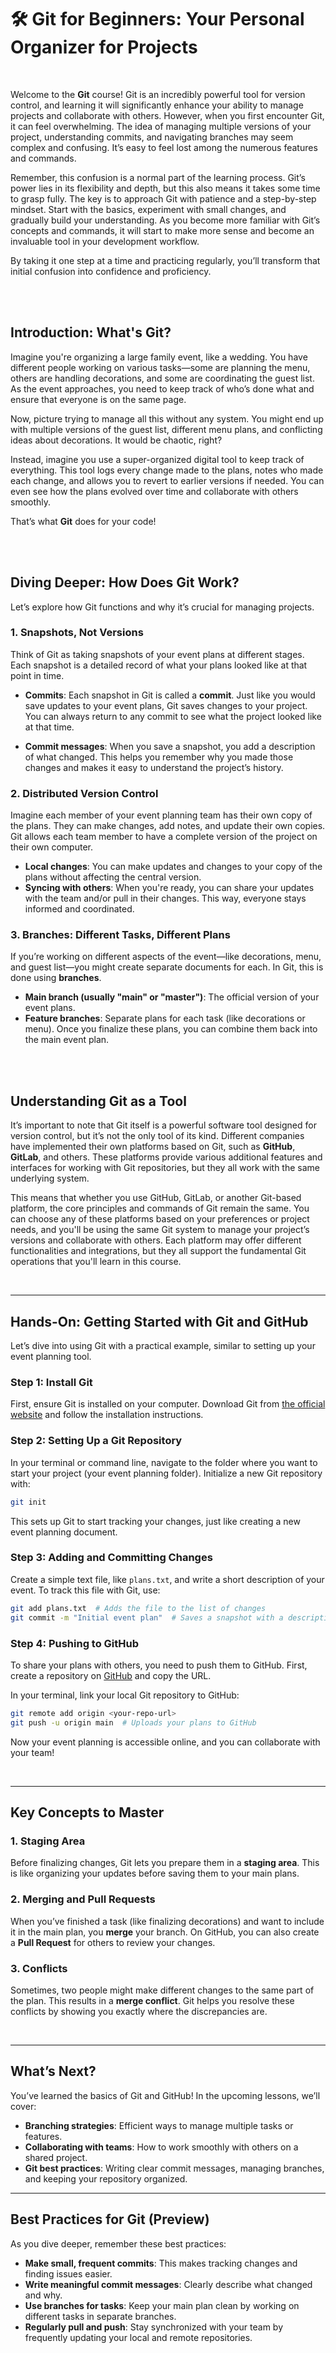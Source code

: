 # 🛠️ **Git for Beginners: Your Personal Organizer for Projects**

<br>

Welcome to the **Git** course! Git is an incredibly powerful tool for version control, and learning it will significantly enhance your ability to manage projects and collaborate with others. However, when you first encounter Git, it can feel overwhelming. The idea of managing multiple versions of your project, understanding commits, and navigating branches may seem complex and confusing. It’s easy to feel lost among the numerous features and commands.

Remember, this confusion is a normal part of the learning process. Git’s power lies in its flexibility and depth, but this also means it takes some time to grasp fully. The key is to approach Git with patience and a step-by-step mindset. Start with the basics, experiment with small changes, and gradually build your understanding. As you become more familiar with Git’s concepts and commands, it will start to make more sense and become an invaluable tool in your development workflow.

By taking it one step at a time and practicing regularly, you’ll transform that initial confusion into confidence and proficiency.

<br><br>

## Introduction: What's Git?

Imagine you're organizing a large family event, like a wedding. You have different people working on various tasks—some are planning the menu, others are handling decorations, and some are coordinating the guest list. As the event approaches, you need to keep track of who’s done what and ensure that everyone is on the same page.

Now, picture trying to manage all this without any system. You might end up with multiple versions of the guest list, different menu plans, and conflicting ideas about decorations. It would be chaotic, right?

Instead, imagine you use a super-organized digital tool to keep track of everything. This tool logs every change made to the plans, notes who made each change, and allows you to revert to earlier versions if needed. You can even see how the plans evolved over time and collaborate with others smoothly.

That’s what **Git** does for your code!

<br><br>

## Diving Deeper: How Does Git Work?

Let’s explore how Git functions and why it’s crucial for managing projects.

### 1. **Snapshots, Not Versions**
Think of Git as taking snapshots of your event plans at different stages. Each snapshot is a detailed record of what your plans looked like at that point in time.

- **Commits**: Each snapshot in Git is called a **commit**. Just like you would save updates to your event plans, Git saves changes to your project. You can always return to any commit to see what the project looked like at that time.

- **Commit messages**: When you save a snapshot, you add a description of what changed. This helps you remember why you made those changes and makes it easy to understand the project’s history.

### 2. **Distributed Version Control**
Imagine each member of your event planning team has their own copy of the plans. They can make changes, add notes, and update their own copies. Git allows each team member to have a complete version of the project on their own computer.

- **Local changes**: You can make updates and changes to your copy of the plans without affecting the central version.
- **Syncing with others**: When you're ready, you can share your updates with the team and/or pull in their changes. This way, everyone stays informed and coordinated.

### 3. **Branches: Different Tasks, Different Plans**
If you’re working on different aspects of the event—like decorations, menu, and guest list—you might create separate documents for each. In Git, this is done using **branches**.

- **Main branch (usually "main" or "master")**: The official version of your event plans.
- **Feature branches**: Separate plans for each task (like decorations or menu). Once you finalize these plans, you can combine them back into the main event plan.

<br><br>

## Understanding Git as a Tool

It’s important to note that Git itself is a powerful software tool designed for version control, but it’s not the only tool of its kind. Different companies have implemented their own platforms based on Git, such as **GitHub**, **GitLab**, and others. These platforms provide various additional features and interfaces for working with Git repositories, but they all work with the same underlying system.

This means that whether you use GitHub, GitLab, or another Git-based platform, the core principles and commands of Git remain the same. You can choose any of these platforms based on your preferences or project needs, and you'll be using the same Git system to manage your project’s versions and collaborate with others. Each platform may offer different functionalities and integrations, but they all support the fundamental Git operations that you'll learn in this course.

<br>

---

## Hands-On: Getting Started with Git and GitHub

Let’s dive into using Git with a practical example, similar to setting up your event planning tool.

### Step 1: Install Git
First, ensure Git is installed on your computer. Download Git from [the official website](https://git-scm.com/) and follow the installation instructions.

### Step 2: Setting Up a Git Repository
In your terminal or command line, navigate to the folder where you want to start your project (your event planning folder). Initialize a new Git repository with:

```bash
git init
```

This sets up Git to start tracking your changes, just like creating a new event planning document.

### Step 3: Adding and Committing Changes
Create a simple text file, like `plans.txt`, and write a short description of your event. To track this file with Git, use:

```bash
git add plans.txt  # Adds the file to the list of changes
git commit -m "Initial event plan"  # Saves a snapshot with a description
```

### Step 4: Pushing to GitHub
To share your plans with others, you need to push them to GitHub. First, create a repository on [GitHub](https://github.com/) and copy the URL.

In your terminal, link your local Git repository to GitHub:

```bash
git remote add origin <your-repo-url>
git push -u origin main  # Uploads your plans to GitHub
```

Now your event planning is accessible online, and you can collaborate with your team!

<br>

---

## Key Concepts to Master

### 1. **Staging Area**
Before finalizing changes, Git lets you prepare them in a **staging area**. This is like organizing your updates before saving them to your main plans.

### 2. **Merging and Pull Requests**
When you’ve finished a task (like finalizing decorations) and want to include it in the main plan, you **merge** your branch. On GitHub, you can also create a **Pull Request** for others to review your changes.

### 3. **Conflicts**
Sometimes, two people might make different changes to the same part of the plan. This results in a **merge conflict**. Git helps you resolve these conflicts by showing you exactly where the discrepancies are.

<br>

---

## What’s Next?

You’ve learned the basics of Git and GitHub! In the upcoming lessons, we’ll cover:

- **Branching strategies**: Efficient ways to manage multiple tasks or features.
- **Collaborating with teams**: How to work smoothly with others on a shared project.
- **Git best practices**: Writing clear commit messages, managing branches, and keeping your repository organized.

---

## Best Practices for Git (Preview)

As you dive deeper, remember these best practices:

- **Make small, frequent commits**: This makes tracking changes and finding issues easier.
- **Write meaningful commit messages**: Clearly describe what changed and why.
- **Use branches for tasks**: Keep your main plan clean by working on different tasks in separate branches.
- **Regularly pull and push**: Stay synchronized with your team by frequently updating your local and remote repositories.
